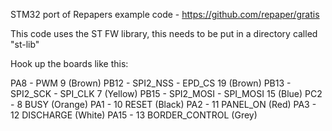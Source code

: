 STM32 port of Repapers example code - https://github.com/repaper/gratis

This code uses the ST FW library, this needs to be put in a directory called "st-lib"

Hook up the boards like this:

PA8 - PWM 9 (Brown)
PB12 - SPI2_NSS - EPD_CS 19 (Brown)
PB13 - SPI2_SCK - SPI_CLK 7 (Yellow)
PB15 - SPI2_MOSI - SPI_MOSI 15 (Blue) 
PC2 - 8 BUSY (Orange)
PA1 - 10 RESET (Black) 
PA2 - 11 PANEL_ON (Red)
PA3 - 12 DISCHARGE (White)
PA15 - 13 BORDER_CONTROL (Grey) 
